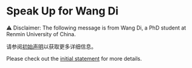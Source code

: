 # Speak Up for Wang Di

⚠️ Disclaimer: The following message is from Wang Di, a PhD student at Renmin University of China.

请参阅[初始声明](public-statements/initial-statement.md)以获取更多详细信息。

Please check out the [initial statement](public-statements/initial-statement-en.md) for more details.

